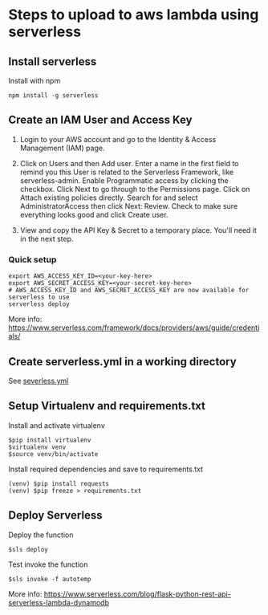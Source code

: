 # Steps to upload to aws lambda using serverless

## Install serverless
Install with npm
```
npm install -g serverless
```

## Create an IAM User and Access Key
1. Login to your AWS account and go to the Identity & Access Management (IAM) page.

2. Click on Users and then Add user. Enter a name in the first field to remind you this User is related to the Serverless Framework, like serverless-admin. Enable Programmatic access by clicking the checkbox. Click Next to go through to the Permissions page. Click on Attach existing policies directly. Search for and select AdministratorAccess then click Next: Review. Check to make sure everything looks good and click Create user.

3. View and copy the API Key & Secret to a temporary place. You'll need it in the next step.

### Quick setup
```
export AWS_ACCESS_KEY_ID=<your-key-here>
export AWS_SECRET_ACCESS_KEY=<your-secret-key-here>
# AWS_ACCESS_KEY_ID and AWS_SECRET_ACCESS_KEY are now available for serverless to use
serverless deploy
```
More info: https://www.serverless.com/framework/docs/providers/aws/guide/credentials/

## Create serverless.yml in a working directory
See [severless.yml](https://github.com/ElvisYong/autotemp/blob/master/serverless.yml)

## Setup Virtualenv and requirements.txt

Install and activate virtualenv
```
$pip install virtualenv
$virtualenv venv
$source venv/bin/activate
```

Install required dependencies and save to requirements.txt
```
(venv) $pip install requests
(venv) $pip freeze > requirements.txt
```

## Deploy Serverless

Deploy the function
```
$sls deploy
```

Test invoke the function
```
$sls invoke -f autotemp
```

More info: https://www.serverless.com/blog/flask-python-rest-api-serverless-lambda-dynamodb